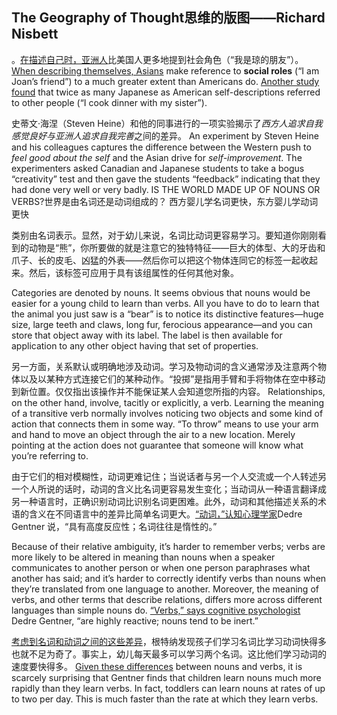## The Geography of  Thought思维的版图——Richard Nisbett



。[在描述自己时，亚洲人](ch10_notes.html#ch03fn65)比美国人更多地提到社会角色（“我是琼的朋友”）。
 [When describing themselves, Asians](ch10_notes.html#ch03fn65) make reference to **social roles** (“I am Joan’s friend”) to a much greater extent than Americans do. [Another study found](ch10_notes.html#ch03fn66) that twice as many Japanese as American self-descriptions referred to other people (“I cook dinner with my sister”).

史蒂文·海涅（Steven Heine）和他的同事进行的一项实验揭示了*西方人追求自我感觉良好与亚洲人追求自我完善*之间的差异。
An experiment by Steven Heine and his colleagues captures the difference between the Western push to *feel good about the self* and the Asian drive for *self-improvement*. The experimenters asked Canadian and Japanese students to take a bogus “creativity” test and then gave the students “feedback” indicating that they had done very well or very badly. 
IS THE WORLD MADE UP OF NOUNS OR VERBS?世界是由名词还是动词组成的？
西方婴儿学名词更快，东方婴儿学动词更快

类别由名词表示。显然，对于幼儿来说，名词比动词更容易学习。要知道你刚刚看到的动物是“熊”，你所要做的就是注意它的独特特征——巨大的体型、大的牙齿和爪子、长的皮毛、凶猛的外表——然后你可以把这个物体连同它的标签一起收起来。然后，该标签可应用于具有该组属性的任何其他对象。

Categories are denoted by nouns. It seems obvious that nouns would be easier for a young child to learn than verbs. All you have to do to learn that the animal you just saw is a “bear” is to notice its distinctive features—huge size, large teeth and claws, long fur, ferocious appearance—and you can store that object away with its label. The label is then available for application to any other object having that set of properties.

另一方面，关系默认或明确地涉及动词。学习及物动词的含义通常涉及注意两个物体以及以某种方式连接它们的某种动作。“投掷”是指用手臂和手将物体在空中移动到新位置。仅仅指出该操作并不能保证某人会知道您所指的内容。
Relationships, on the other hand, involve, tacitly or explicitly, a verb. Learning the meaning of a transitive verb normally involves noticing two objects and some kind of action that connects them in some way. “To throw” means to use your arm and hand to move an object through the air to a new location. Merely pointing at the action does not guarantee that someone will know what you’re referring to.

由于它们的相对模糊性，动词更难记住；当说话者与另一个人交流或一个人转述另一个人所说的话时，动词的含义比名词更容易发生变化；当动词从一种语言翻译成另一种语言时，正确识别动词比识别名词更困难。此外，动词和其他描述关系的术语的含义在不同语言中的差异比简单名词更大。[“动词，”认知心理学家](ch10_notes.html#ch06fn166)Dedre Gentner 说，“具有高度反应性；名词往往是惰性的。”

Because of their relative ambiguity, it’s harder to remember verbs; verbs are more likely to be altered in meaning than nouns when a speaker communicates to another person or when one person paraphrases what another has said; and it’s harder to correctly identify verbs than nouns when they’re translated from one language to another. Moreover, the meaning of verbs, and other terms that describe relations, differs more across different languages than simple nouns do. [“Verbs,” says cognitive psychologist](ch10_notes.html#ch06fn166) Dedre Gentner, “are highly reactive; nouns tend to be inert.”



[考虑到名词和动词之间的这些差异](ch10_notes.html#ch06fn167)，根特纳发现孩子们学习名词比学习动词快得多也就不足为奇了。事实上，幼儿每天最多可以学习两个名词。这比他们学习动词的速度要快得多。
[Given these differences](ch10_notes.html#ch06fn167) between nouns and verbs, it is scarcely surprising that Gentner finds that children learn nouns much more rapidly than they learn verbs. In fact, toddlers can learn nouns at rates of up to two per day. This is much faster than the rate at which they learn verbs.
